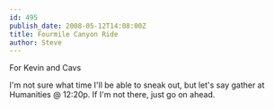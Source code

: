 ```yaml
---
id: 495
publish_date: 2008-05-12T14:08:00Z
title: Fourmile Canyon Ride
author: Steve
---
```

  
For Kevin and Cavs

I'm not sure what time I'll be able to sneak out, but let's say gather at Humanities @ 12:20p. If I'm not there, just go on ahead.